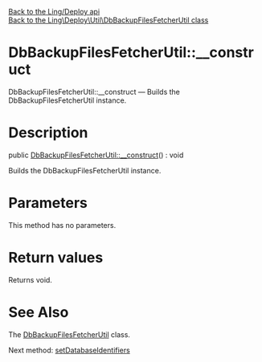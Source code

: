 [Back to the Ling/Deploy api](https://github.com/lingtalfi/Deploy/blob/master/doc/api/Ling/Deploy.md)<br>
[Back to the Ling\Deploy\Util\DbBackupFilesFetcherUtil class](https://github.com/lingtalfi/Deploy/blob/master/doc/api/Ling/Deploy/Util/DbBackupFilesFetcherUtil.md)


DbBackupFilesFetcherUtil::__construct
================



DbBackupFilesFetcherUtil::__construct — Builds the DbBackupFilesFetcherUtil instance.




Description
================


public [DbBackupFilesFetcherUtil::__construct](https://github.com/lingtalfi/Deploy/blob/master/doc/api/Ling/Deploy/Util/DbBackupFilesFetcherUtil/__construct.md)() : void




Builds the DbBackupFilesFetcherUtil instance.




Parameters
================

This method has no parameters.


Return values
================

Returns void.








See Also
================

The [DbBackupFilesFetcherUtil](https://github.com/lingtalfi/Deploy/blob/master/doc/api/Ling/Deploy/Util/DbBackupFilesFetcherUtil.md) class.

Next method: [setDatabaseIdentifiers](https://github.com/lingtalfi/Deploy/blob/master/doc/api/Ling/Deploy/Util/DbBackupFilesFetcherUtil/setDatabaseIdentifiers.md)<br>

